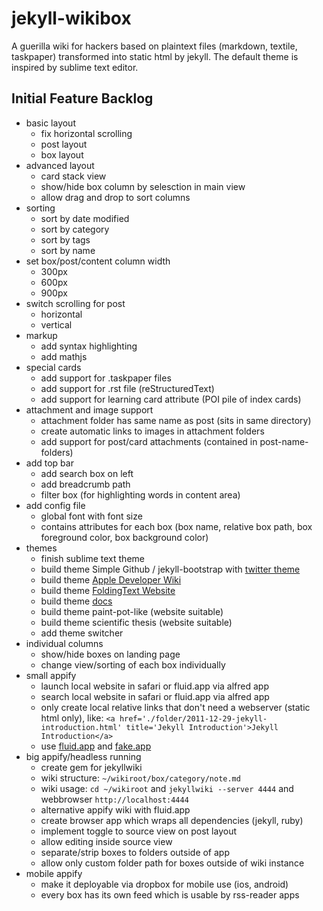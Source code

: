 # jekyll-wikibox

A guerilla wiki for hackers based on plaintext files (markdown, textile, taskpaper) transformed into static html by jekyll. The default theme is inspired by sublime text editor.

## Initial Feature Backlog

  - basic layout  
    - fix horizontal scrolling
    - post layout
    - box layout
  - advanced layout
    - card stack view
    - show/hide box column by selesction in main view
    - allow drag and drop to sort columns
  - sorting
    - sort by date modified
    - sort by category
    - sort by tags
    - sort by name
  - set box/post/content column width
    - 300px
    - 600px
    - 900px
  - switch scrolling for post
    - horizontal
    - vertical 
  - markup
    - add syntax highlighting
    - add mathjs
  - special cards
    - add support for .taskpaper files
    - add support for .rst file (reStructuredText)
    - add support for learning card attribute (POI pile of index cards)
  - attachment and image support
    - attachment folder has same name as post (sits in same directory)
    - create automatic links to images in attachment folders
    - add support for post/card attachments (contained in post-name-folders)
  - add top bar
    - add search box on left
    - add breadcrumb path
    - filter box (for highlighting words in content area)
  - add config file
    - global font with font size
    - contains attributes for each box (box name, relative box path, box foreground color, box background color)
  - themes
    - finish sublime text theme
    - build theme Simple Github / jekyll-bootstrap with [twitter theme](http://themes.jekyllbootstrap.com/)
    - build theme [Apple Developer Wiki](https://developer.apple.com/technologies/ios/)
    - build theme [FoldingText Website](http://www.foldingtext.com/)
    - build theme [docs](https://readthedocs.org/)
    - build theme paint-pot-like (website suitable)
    - build theme scientific thesis (website suitable)
    - add theme switcher
  - individual columns
    - show/hide boxes on landing page
    - change view/sorting of each box individually
  - small appify
    - launch local website in safari or fluid.app via alfred app
    - search local website in safari or fluid.app via alfred app
    - only create local relative links that don't need a webserver (static html only), like:
      `<a href='./folder/2011-12-29-jekyll-introduction.html' title='Jekyll Introduction'>Jekyll Introduction</a>`
    - use [fluid.app](http://fluidapp.com) and [fake.app](http://fakeapp.com/)
  - big appify/headless running
    - create gem for jekyllwiki
    - wiki structure: `~/wikiroot/box/category/note.md` 
    - wiki usage: `cd ~/wikiroot` and `jekyllwiki --server 4444` and webbrowser `http://localhost:4444`
    - alternative appify wiki with fluid.app 
    - create browser app which wraps all dependencies (jekyll, ruby)
    - implement toggle to source view on post layout
    - allow editing inside source view
    - separate/strip boxes to folders outside of app
    - allow only custom folder path for boxes outside of wiki instance
  - mobile appify
    - make it deployable via dropbox for mobile use (ios, android)
    - every box has its own feed which is usable by rss-reader apps